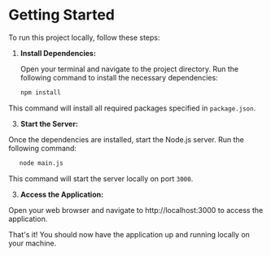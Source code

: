 # Getting Started

To run this project locally, follow these steps:

1. **Install Dependencies:**

   Open your terminal and navigate to the project directory. Run the following command to install the necessary dependencies:
   ```bash
   npm install
   ```
   
This command will install all required packages specified in `package.json`.

3. **Start the Server:**

Once the dependencies are installed, start the Node.js server. Run the following command:
```bash
   node main.js
```
This command will start the server locally on port `3000`.

3. **Access the Application:**

Open your web browser and navigate to http://localhost:3000 to access the application.

That's it! You should now have the application up and running locally on your machine.




